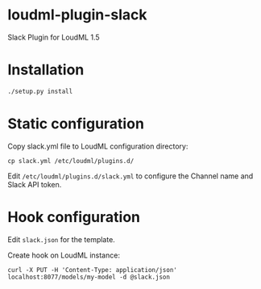 # loudml-plugin-slack

Slack Plugin for LoudML 1.5

# Installation

```bash
./setup.py install
```
# Static configuration

Copy slack.yml file to LoudML configuration directory:

```
cp slack.yml /etc/loudml/plugins.d/
```

Edit `/etc/loudml/plugins.d/slack.yml` to configure the Channel name and Slack API token.

# Hook configuration

Edit `slack.json` for the template.

Create hook on LoudML instance:
 ```
curl -X PUT -H 'Content-Type: application/json' localhost:8077/models/my-model -d @slack.json
```
